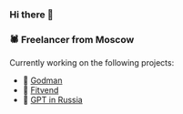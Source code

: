 ### Hi there 👋
### 🕷 Freelancer from Moscow
Currently working on the following projects:

- 🖤 [Godman](https://godman.tech)
- 🖤 [Fitvend](https://vd.fitvend.fit/)
- 🖤 [GPT in Russia](https://www.chat-gpt-v-rossii.com/)
<!--
**emochka2007/emochka2007** is a ✨ _special_ ✨ repository because its `README.md` (this file) appears on your GitHub profile.
[![GitHub stats](https://github-readme-stats.vercel.app/api?username=emochka2007)]
Here are some ideas to get you started:
- 🔭 I’m currently working on ...
- 🌱 I’m currently learning ...
- 👯 I’m looking to collaborate on ...
- 🤔 I’m looking for help with ...
- 💬 Ask me about ...
- 📫 How to reach me: ...
- 😄 Pronouns: ...
- ⚡ Fun fact: ...
-->
